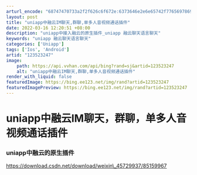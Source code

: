 ```yaml
---
arturl_encode: "68747470733a2f2f626c6f672e:6373646e2e6e65742f77656978696e5f34353732393933372f:61727469636c652f64657461696c732f313233353233323437"
layout: post
title: "uniapp中融云IM聊天,群聊,单多人音视频通话插件"
date: 2022-03-16 12:20:51 +08:00
description: "uniapp中接入融云的原生插件_uniapp 融云聊天语言聊天"
keywords: "uniapp 融云聊天语言聊天"
categories: ['Uniapp']
tags: ['Ios', 'Android']
artid: "123523247"
image:
    path: https://api.vvhan.com/api/bing?rand=sj&artid=123523247
    alt: "uniapp中融云IM聊天,群聊,单多人音视频通话插件"
render_with_liquid: false
featuredImage: https://bing.ee123.net/img/rand?artid=123523247
featuredImagePreview: https://bing.ee123.net/img/rand?artid=123523247
---
```


# uniapp中融云IM聊天，群聊，单多人音视频通话插件

### uniapp中融云的原生插件

https://download.csdn.net/download/weixin\_45729937/85159967